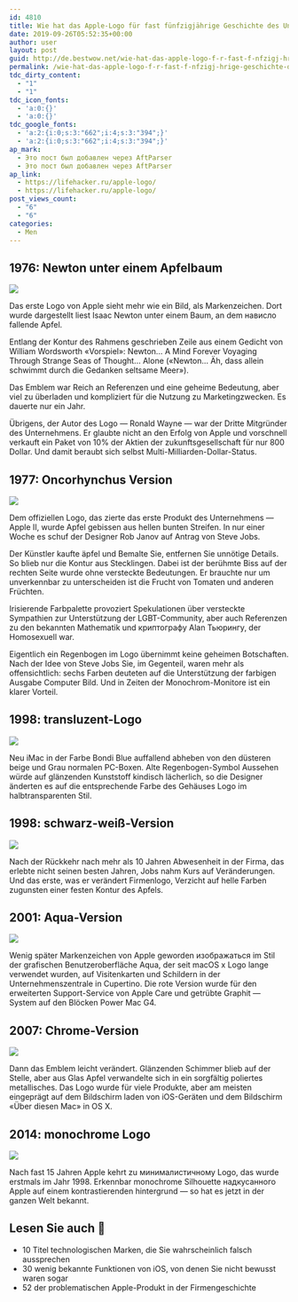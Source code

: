 ```yaml
---
id: 4810
title: Wie hat das Apple-Logo für fast fünfzigjährige Geschichte des Unternehmens
date: 2019-09-26T05:52:35+00:00
author: user
layout: post
guid: http://de.bestwow.net/wie-hat-das-apple-logo-f-r-fast-f-nfzigj-hrige-geschichte-des-unternehmens/
permalink: /wie-hat-das-apple-logo-f-r-fast-f-nfzigj-hrige-geschichte-des-unternehmens/
tdc_dirty_content:
  - "1"
  - "1"
tdc_icon_fonts:
  - 'a:0:{}'
  - 'a:0:{}'
tdc_google_fonts:
  - 'a:2:{i:0;s:3:"662";i:4;s:3:"394";}'
  - 'a:2:{i:0;s:3:"662";i:4;s:3:"394";}'
ap_mark:
  - Это пост был добавлен через AftParser
  - Это пост был добавлен через AftParser
ap_link:
  - https://lifehacker.ru/apple-logo/
  - https://lifehacker.ru/apple-logo/
post_views_count:
  - "6"
  - "6"
categories:
  - Men
---
```

## 1976: Newton unter einem Apfelbaum

![](http://de.bestwow.net/wp-content/uploads/2019/09/kak-menyalsya-logotip-apple-za-pochti-poluvekovuyu-istoriyu-kompanii-1.jpg) 

Das erste Logo von Apple sieht mehr wie ein Bild, als Markenzeichen. Dort wurde dargestellt liest Isaac Newton unter einem Baum, an dem нависло fallende Apfel.

Entlang der Kontur des Rahmens geschrieben Zeile aus einem Gedicht von William Wordsworth «Vorspiel»: Newton&#8230; A Mind Forever Voyaging Through Strange Seas of Thought&#8230; Alone («Newton&#8230; Äh, dass allein schwimmt durch die Gedanken seltsame Meer»).

Das Emblem war Reich an Referenzen und eine geheime Bedeutung, aber viel zu überladen und kompliziert für die Nutzung zu Marketingzwecken. Es dauerte nur ein Jahr.

Übrigens, der Autor des Logo — Ronald Wayne — war der Dritte Mitgründer des Unternehmens. Er glaubte nicht an den Erfolg von Apple und vorschnell verkauft ein Paket von 10% der Aktien der zukunftsgesellschaft für nur 800 Dollar. Und damit beraubt sich selbst Multi-Milliarden-Dollar-Status.

## 1977: Oncorhynchus Version

![](http://de.bestwow.net/wp-content/uploads/2019/09/kak-menyalsya-logotip-apple-za-pochti-poluvekovuyu-istoriyu-kompanii-2.jpg) 

Dem offiziellen Logo, das zierte das erste Produkt des Unternehmens — Apple II, wurde Apfel gebissen aus hellen bunten Streifen. In nur einer Woche es schuf der Designer Rob Janov auf Antrag von Steve Jobs.

Der Künstler kaufte äpfel und Bemalte Sie, entfernen Sie unnötige Details. So blieb nur die Kontur aus Stecklingen. Dabei ist der berühmte Biss auf der rechten Seite wurde ohne versteckte Bedeutungen. Er brauchte nur um unverkennbar zu unterscheiden ist die Frucht von Tomaten und anderen Früchten.

Irisierende Farbpalette provoziert Spekulationen über versteckte Sympathien zur Unterstützung der LGBT-Community, aber auch Referenzen zu den bekannten Mathematik und криптографу Alan Тьюрингу, der Homosexuell war.

Eigentlich ein Regenbogen im Logo übernimmt keine geheimen Botschaften. Nach der Idee von Steve Jobs Sie, im Gegenteil, waren mehr als offensichtlich: sechs Farben deuteten auf die Unterstützung der farbigen Ausgabe Computer Bild. Und in Zeiten der Monochrom-Monitore ist ein klarer Vorteil.

## 1998: transluzent-Logo

![](http://de.bestwow.net/wp-content/uploads/2019/09/kak-menyalsya-logotip-apple-za-pochti-poluvekovuyu-istoriyu-kompanii-3.jpg) 

Neu iMac in der Farbe Bondi Blue auffallend abheben von den düsteren beige und Grau normalen PC-Boxen. Alte Regenbogen-Symbol Aussehen würde auf glänzenden Kunststoff kindisch lächerlich, so die Designer änderten es auf die entsprechende Farbe des Gehäuses Logo im halbtransparenten Stil.

## 1998: schwarz-weiß-Version

![](http://de.bestwow.net/wp-content/uploads/2019/09/kak-menyalsya-logotip-apple-za-pochti-poluvekovuyu-istoriyu-kompanii-4.jpg) 

Nach der Rückkehr nach mehr als 10 Jahren Abwesenheit in der Firma, das erlebte nicht seinen besten Jahren, Jobs nahm Kurs auf Veränderungen. Und das erste, was er verändert Firmenlogo, Verzicht auf helle Farben zugunsten einer festen Kontur des Apfels.

## 2001: Aqua-Version

![](http://de.bestwow.net/wp-content/uploads/2019/09/kak-menyalsya-logotip-apple-za-pochti-poluvekovuyu-istoriyu-kompanii-5.jpg) 

Wenig später Markenzeichen von Apple geworden изображаться im Stil der grafischen Benutzeroberfläche Aqua, der seit macOS x Logo lange verwendet wurden, auf Visitenkarten und Schildern in der Unternehmenszentrale in Cupertino. Die rote Version wurde für den erweiterten Support-Service von Apple Care und getrübte Graphit — System auf den Blöcken Power Mac G4.

## 2007: Chrome-Version

![](http://de.bestwow.net/wp-content/uploads/2019/09/kak-menyalsya-logotip-apple-za-pochti-poluvekovuyu-istoriyu-kompanii-6.jpg) 

Dann das Emblem leicht verändert. Glänzenden Schimmer blieb auf der Stelle, aber aus Glas Apfel verwandelte sich in ein sorgfältig poliertes metallisches. Das Logo wurde für viele Produkte, aber am meisten eingeprägt auf dem Bildschirm laden von iOS-Geräten und dem Bildschirm «Über diesen Mac» in OS X.

## 2014: monochrome Logo

![](http://de.bestwow.net/wp-content/uploads/2019/09/kak-menyalsya-logotip-apple-za-pochti-poluvekovuyu-istoriyu-kompanii-7.jpg) 

Nach fast 15 Jahren Apple kehrt zu минималистичному Logo, das wurde erstmals im Jahr 1998. Erkennbar monochrome Silhouette надкусанного Apple auf einem kontrastierenden hintergrund — so hat es jetzt in der ganzen Welt bekannt.

<div>
  <h2 class="read-also__title">
    <span>Lesen Sie auch</span> <span>🧐 </span>
  </h2>
  
  <ul class="read-also__list">
    <li>
      10 Titel technologischen Marken, die Sie wahrscheinlich falsch aussprechen
    </li>
    <li>
      30 wenig bekannte Funktionen von iOS, von denen Sie nicht bewusst waren sogar
    </li>
    <li>
      52 der problematischen Apple-Produkt in der Firmengeschichte
    </li>
  </ul>
</div>